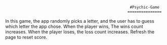                                                            #Psychic-Game
                                                          ===============
In this game, the app randomly picks a letter, and the user has to guess which letter the app chose. 
When the player wins, The wins count increases.
When the player loses, the loss count increases.
Refresh the page to reset score.

